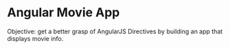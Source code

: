 # Angular Movie App

Objective: get a better grasp of AngularJS Directives by building an app that displays movie info.
